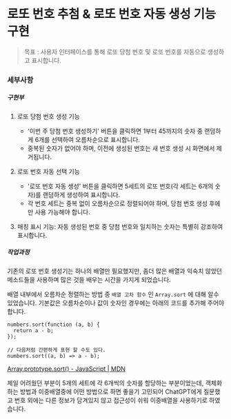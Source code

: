 # 로또 번호 추첨 & 로또 번호 자동 생성 기능 구현 

> 목표 : 사용자 인터페이스를 통해 로또 당첨 번호 및 로또 번호를 자동으로 생성하고 표시합니다.

### 세부사항

##### 구현부

1. 로또 당첨 번호 생성 기능
    - '이번 주 당첨 번호 생성하기' 버튼을 클릭하면 1부터 45까지의 숫자 중 랜덤하게 6개를 선택하여 오름차순으로 표시합니다.
    - 중복된 숫자가 없어야 하며, 이전에 생성된 번호는 새 번호 생성 시 화면에서 제거됩니다.

2. 로또 번호 자동 선택 기능    
    - '로또 번호 자동 생성' 버튼을 클릭하면 5세트의 로또 번호(각 세트는 6개의 숫자)를 랜덤하게 생성하여 표시합니다.
    - 각 번호 세트는 중복 없이 오름차순으로 정렬되어야 하며, 당첨 번호 생성 후에만 사용 가능해야 합니다.
3. 매칭 표시 기능: 자동 생성된 번호 중 당첨 번호와 일치하는 숫자는 특별히 강조하여 표시합니다.


##### 작업과정

기존의 로또 번호 생성기는 하나의 배열만 필요했지만, 좀더 많은 배열과 익숙치 않았던 메소드들을 사용하며 많은 것을 배우는 시간을 가지게 되었습니다.

배열 내부에서 오름차순 정렬하는 방법 중 `배열 고차 함수` 인 `Array.sort` 에 대해 알수 있었습니다.
기본값은 오름차순이나 값이 숫자인 경우에는 아래의 코드를 추가해 주어야 합니다.
```javascipt
numbers.sort(function (a, b) {
  return a - b;
});

// 다음처럼 간편하게 표현 할 수도 있다.
numbers.sort((a, b) => a - b);
```

[Array.prototype.sort() - JavaScript | MDN](https://developer.mozilla.org/ko/docs/Web/JavaScript/Reference/Global_Objects/Array/sort)


제일 어려웠던 부분이 5개의 세트에 각 6개씩의 숫자를 할당하는 부분이었는데, 객체화 하는 방법과 이중배열중에 어떤 방법으로 하면 좋을기 고민되어
ChatGPT에게 질문했고 번호 외에는 다른 정보가 담겨있지 않고 접근성이 쉬워 이중배열을 사용하기로 하였습니다.
